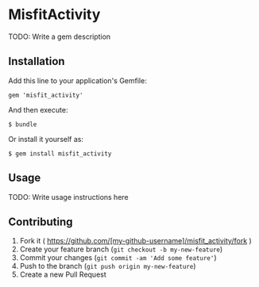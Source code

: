 # MisfitActivity

TODO: Write a gem description

## Installation

Add this line to your application's Gemfile:

    gem 'misfit_activity'

And then execute:

    $ bundle

Or install it yourself as:

    $ gem install misfit_activity

## Usage

TODO: Write usage instructions here

## Contributing

1. Fork it ( https://github.com/[my-github-username]/misfit_activity/fork )
2. Create your feature branch (`git checkout -b my-new-feature`)
3. Commit your changes (`git commit -am 'Add some feature'`)
4. Push to the branch (`git push origin my-new-feature`)
5. Create a new Pull Request
